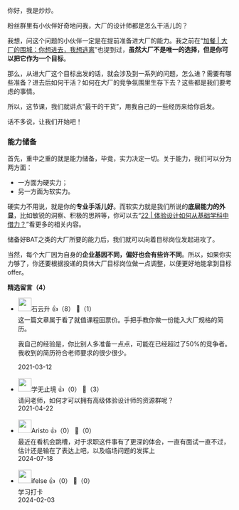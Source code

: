 你好，我是炒炒。

粉丝群里有小伙伴好奇地问我，大厂的设计师都是怎么干活儿的？

我想，问这个问题的小伙伴一定是在提前准备进大厂的能力。我之前在“[加餐 | 大厂的围城：你想进去，我想逃离](https://time.geekbang.org/column/article/333213)”也提到过，**虽然大厂不是唯一的选择，但是你可以把它作为一个目标**。

那么，从进大厂这个目标出发的话，就会涉及到一系列的问题，怎么进？需要有哪些准备？进去后如何干活？如何在大厂的竞争氛围里生存下去？这些都是我们要考虑的事情。

所以，这节课，我们就讲点“最干的干货”，用我自己的一些经历来给你启发。

话不多说，让我们开始吧！

### 能力储备

首先，重中之重的就是能力储备，毕竟，实力决定一切。关于能力，我们可以分为两方面：

- 一方面为硬实力；
- 另一方面为软实力。

硬实力不用说，就是你的**专业手活儿好**。而软实力就是我们所说的**底层能力的外显**，比如敏锐的洞察、积极的思辨等，你可以去“[22 | 体验设计如何从基础学科中借力？](https://time.geekbang.org/column/article/348560)”看更多的相关内容。

储备好BAT之类的大厂所要的能力后，我们就可以向着目标岗位发起进攻了。

当然，每个大厂因为自身的**企业基因不同，偏好也会有些许不同**。所以，如果你实力够了，你还要根据投递的具体大厂目标岗位做一点调整，以便更好地能拿到目标offer。
<div><strong>精选留言（4）</strong></div><ul>
<li><img src="https://static001.geekbang.org/account/avatar/00/0f/a0/c3/c5db35df.jpg" width="30px"><span>石云升</span> 👍（8） 💬（1）<div>这一篇文章属于看了就值课程回票价。手把手教你做一份能入大厂规格的简历。

我自己的经验是，你比别人多准备一点点，可能在已经超过了50%的竞争者。我收到的简历符合老师要求的很少很少。</div>2021-03-12</li><br/><li><img src="https://static001.geekbang.org/account/avatar/00/25/26/f4/736d10aa.jpg" width="30px"><span>学无止境</span> 👍（0） 💬（3）<div>请问老师，如何才可以拥有高级体验设计师的资源群呢？</div>2021-04-22</li><br/><li><img src="https://static001.geekbang.org/account/avatar/00/3b/ca/19/7c0588e8.jpg" width="30px"><span>Aristo</span> 👍（0） 💬（0）<div>最近在看机会跳槽，对于求职这件事有了更深的体会，一直有面试一直不过，估计还是输在了表达上吧，以及临场问题的发挥上</div>2024-07-18</li><br/><li><img src="https://static001.geekbang.org/account/avatar/00/26/eb/d7/90391376.jpg" width="30px"><span>ifelse</span> 👍（0） 💬（0）<div>学习打卡</div>2024-02-03</li><br/>
</ul>